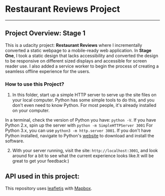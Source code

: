 # Restaurant Reviews Project
---

## Project Overview: Stage 1

This is a udacity project: **Restaurant Reviews** where I incrementally converted a static webpage to a mobile-ready web application. In **Stage One**, I took a static design that lacks accessibility and converted the design to be responsive on different sized displays and accessible for screen reader use. I  also added a service worker to begin the process of creating a seamless offline experience for the users.

### How to use this Project?

1. In this folder, start up a simple HTTP server to serve up the site files on your local computer. Python has some simple tools to do this, and you don't even need to know Python. For most people, it's already installed on your computer. 

In a terminal, check the version of Python you have: `python -V`. If you have Python 2.x, spin up the server with `python -m SimpleHTTPServer 3001` For Python 3.x, you can use `python3 -m http.server 3001`. If you don't have Python installed, navigate to Python's [website](https://www.python.org/) to download and install the software.

2. With your server running, visit the site: `http://localhost:3001`, and look around for a bit to see what the current experience looks like.It will be great to get your feedback:)


## API used in this project:

This repository uses [leafletjs](https://leafletjs.com/) with [Mapbox](https://www.mapbox.com/).




